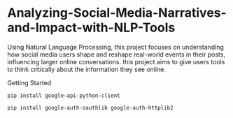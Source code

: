 # Analyzing-Social-Media-Narratives-and-Impact-with-NLP-Tools
Using Natural Language Processing, this project focuses on understanding how social media users shape and reshape real-world events in their posts, influencing larger online conversations.  this project aims to give users tools to think critically about the information they see online.


Getting Started

```
pip install google-api-python-client
```
```
pip install google-auth-oauthlib google-auth-httplib2
```
